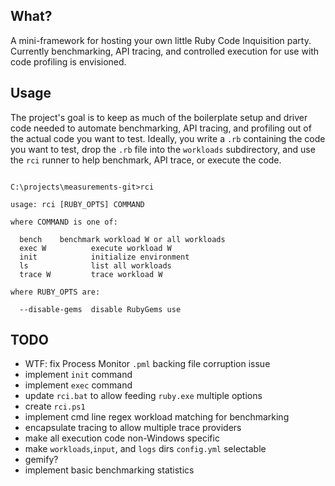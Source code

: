 ## What?

A mini-framework for hosting your own little Ruby Code Inquisition party.
Currently benchmarking, API tracing, and controlled execution for use with
code profiling is envisioned.

## Usage

The project's goal is to keep as much of the boilerplate setup and driver code
needed to automate benchmarking, API tracing, and profiling out of the actual
code you want to test. Ideally, you write a `.rb` containing the code you want
to test, drop the `.rb` file into the `workloads` subdirectory, and use the
`rci` runner to help benchmark, API trace, or execute the code.

<pre><code>
C:\projects\measurements-git>rci

usage: rci [RUBY_OPTS] COMMAND

where COMMAND is one of:

  bench <W|all>   benchmark workload W or all workloads
  exec W          execute workload W
  init            initialize environment
  ls              list all workloads
  trace W         trace workload W

where RUBY_OPTS are:

  --disable-gems  disable RubyGems use
</code></pre>

## TODO

* WTF: fix Process Monitor `.pml` backing file corruption issue
* implement `init` command
* implement `exec` command
* update `rci.bat` to allow feeding `ruby.exe` multiple options
* create `rci.ps1`
* implement cmd line regex workload matching for benchmarking
* encapsulate tracing to allow multiple trace providers
* make all execution code non-Windows specific
* make `workloads`,`input`, and `logs` dirs `config.yml` selectable
* gemify?
* implement basic benchmarking statistics
